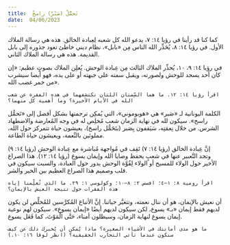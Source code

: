 ```yaml
---
title:  تَحمُّلٌ (صَبْرٌ) راسخٌ
date:  04/06/2023
---
```


كما كنا قد رأينا في رؤيا ١٤: ٧، يدعو الله كل شعبه لِعِبادة الخالق. هذه هي رسالة الملاك الأول. في رؤيا ١٤: ٨، يُحَذِّر الله الناس مِن «بابل»، نظام ديني خاطئ تعود جذوره إلى بابل القديمة. هذه هي رسالة الملاك الثاني.

في رؤيا ١٤: ٩، ١٠، يُحذِّر الملاك الثالث مِن عِبادة الوحش. يُعلِن الملاك بصوتٍ عظيم: «إن كان أحد يسجد للوحش ولصورته، ويقبل سمته على جبهته أو على يده، فهو أيضا سيشرب من خمر غضب الله».

`اقرأ رؤيا ١٤: ١٢. ما هما السِّمتان اللتان نكتشفهما في هذه الفقرة عن شعب الله في الأيام الأخيرة؟ وما أهمية كل منهما؟`

الكلمة اليونانية لـ «صَبر» هي «هوبوموني»، التي يُمكِن ترجمتها بشكل أفضل إلى «تَحمُّل راسخ». سيكون لله في نهاية الزمان شعب مُخلِص له في وجه المُعارضة والاضطهاد الشرس. من خلال نِعمَتِه، سَيَقفون بِصَبر (بتَحَمُّل راسخ)، يعيشون حياة تتمركز حول الله، مملوئين بالنِّعمة، ويعيشون حياة الطاعة.

إنَّ عِبادة الخالق (رؤيا ١٤: ٧) تَقِف في مُواجهة مُباشرة مع عِبادة الوحش (رؤيا ١٤: ٩) وتجد التَّعبير عنها في شعبٍ يحفظ وصايا الله وإيمان يسوع (رؤيا ١٤: ١٢). هذا الصراع الأخير حول الولاء للمسيح أو الولاء لِقُوَّة الوحش يدور حول العبادة، والسبت سيكون في قلب وصميم هذا الصراع العظيم بين الخير والشر.

`اقرأ رومية ٨: ١–٤؛ افسس ٢: ٨–١٠؛ وكولوسي ١: ٢٩. ما الذي تُعلِّمنا إياه هذه الفقرات حول نتيجة العيش بالإيمان؟`

أن نعيش بالإيمان، هو أن ننال نعمته، وتتغيَّر حياتنا. إنَّ الأتباع المُكرَّسين للمُخلِّص لن يكون لديهم فقط إيمان «بـ» يسوع، لكن سيكون لديهم أيضًا «إيمان يسوع». سيكون لهم نوعية إيمان يسوع لنهاية الزمان، وسيظلون أمناء، حَتَّى الْمَوْتَ، كما فَعَل يسوع.

`ما هو مدى أمانتك في الأشياء الصغيرة؟ ماذا يُمكن أن يُخبرك ذلك عن كيف ستكون عندما تأتي التجارب الحقيقية؟ (انظر لوقا ١٦: ١٠.)`